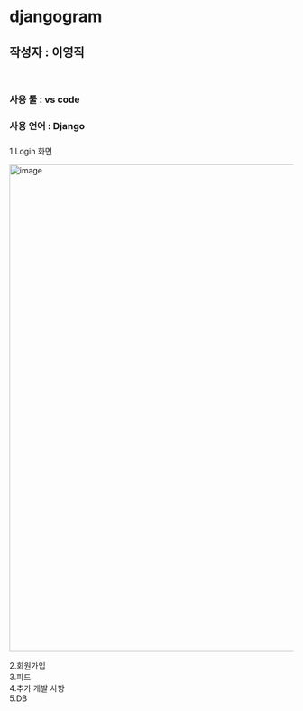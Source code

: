 # djangogram

<h2>작성자 : 이영직</h2>
<br>
<div>
<h3>사용 툴 : vs code</h3>
</div>
<div>
<h3>사용 언어 : Django<h3>
</div>
<div>
<p>1.Login 화면</p>
</div>

<img width="863" alt="image" src="https://github.com/lee-young-jik/Django_djangogram/assets/91588673/1daeca92-e58e-4e1c-8e32-b4444ff0ec7f
">
<div>2.회원가입</div>


<div>3.피드</div>

<div>4.추가 개발 사항</div>


<div>5.DB</div>
